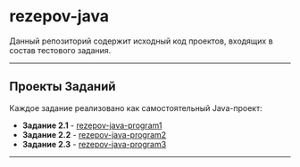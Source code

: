 # rezepov-java

Данный репозиторий содержит исходный код проектов, входящих в состав тестового задания.

---

## Проекты Заданий

Каждое задание реализовано как самостоятельный Java-проект:

* **Задание 2.1** - [rezepov-java-program1](./rezepov-java-program1)
* **Задание 2.2** - [rezepov-java-program2](./rezepov-java-program2)
* **Задание 2.3** - [rezepov-java-program3](./rezepov-java-program3)

---
